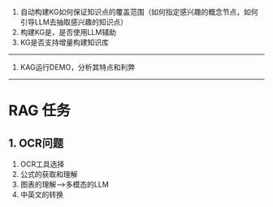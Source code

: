 1. 自动构建KG如何保证知识点的覆盖范围（如何指定感兴趣的概念节点，如何引导LLM去抽取感兴趣的知识点）
2. 构建KG是，是否使用LLM辅助
3. KG是否支持增量构建知识库
----
1. KAG运行DEMO，分析其特点和利弊
----
#  RAG 任务
##  1. OCR问题
1. OCR工具选择
2. 公式的获取和理解
3. 图表的理解-->多模态的LLM
4. 中英文的转换